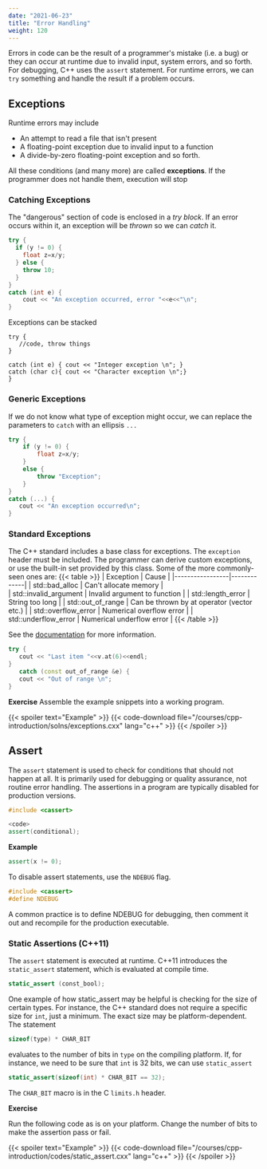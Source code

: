 ```yaml
---
date: "2021-06-23"
title: "Error Handling"
weight: 120
---
```


Errors in code can be the result of a programmer's mistake (i.e. a bug) or they can occur at runtime due to invalid input, system errors, and so forth.  For debugging, C++ uses the `assert` statement.  For runtime errors, we can `try` something and handle the result if a problem occurs.

## Exceptions

Runtime errors may include
* An attempt to read a file that isn't present 
* A floating-point exception due to invalid input to a function
* A divide-by-zero floating-point exception
and so forth.

All these conditions (and many more) are called __exceptions__.  If the programmer does not handle them, execution will stop  

### Catching Exceptions

The "dangerous" section of code is enclosed in a _try block_.  If an error occurs within it, an exception will be _thrown_ so we can _catch_ it. 

```c++
try {
  if (y != 0) {
    float z=x/y;
  } else {
    throw 10;
  }
}
catch (int e) {
    cout << "An exception occurred, error "<<e<<"\n";
}
```

Exceptions can be stacked
```c+++
try {
   //code, throw things
}

catch (int e) { cout << "Integer exception \n"; }
catch (char c){ cout << "Character exception \n";}
}
```

### Generic Exceptions

If we do not know what type of exception might occur, we can replace the parameters to `catch` with an ellipsis `...`
```c++
try {
    if (y != 0) {
        float z=x/y;
    }
    else {
        throw "Exception";
    }
}
catch (...) {
   cout << "An exception occurred\n";
}
```

### Standard Exceptions

The C++ standard includes a base class for exceptions.  The `exception` header must be included. The programmer can derive custom exceptions, or use the built-in set provided by this class.  Some of the more commonly-seen ones are:
{{< table >}}
|   Exception     |    Cause    |
|-----------------|-------------|
| std::bad_alloc  | Can't allocate memory |   
| std::invalid_argument  | Invalid argument to function |
| std::length_error      | String too long |
| std::out_of_range      | Can be thrown by at operator (vector etc.) |
| std::overflow_error    | Numerical overflow error |
| std::underflow_error    | Numerical underflow error |
{{< /table >}}

See the [documentation](https://en.cppreference.com/w/cpp/error/exception) for more information.

```c++
try {
   cout << "Last item "<<v.at(6)<<endl;
}
   catch (const out_of_range &e) {
   cout << "Out of range \n";
}
```

**Exercise**
Assemble the example snippets into a working program.

{{< spoiler text="Example" >}}
{{< code-download file="/courses/cpp-introduction/solns/exceptions.cxx" lang="c++" >}}
{{< /spoiler >}}

## Assert

The `assert` statement is used to check for conditions that should not happen at all.  It is primarily used for debugging or quality assurance, not routine error handling.  The assertions in a program are typically disabled for production versions.

```c++
#include <cassert>

<code>
assert(conditional);
```

**Example**

```c++
assert(x != 0);
```

To disable assert statements, use the `NDEBUG` flag.
```c++
#include <cassert>
#define NDEBUG
```

A common practice is to define NDEBUG for debugging, then comment it out and recompile for the production executable.

### Static Assertions (C++11)

The `assert` statement is executed at runtime.  C++11 introduces the `static_assert` statement, which is evaluated at compile time.  
```c++
static_assert (const_bool);
```

One example of how static_assert may be helpful is checking for the size of certain types.  For instance, the C++ standard does not require a specific size for `int`, just a minimum.  The exact size may be platform-dependent.  The statement
```c++
sizeof(type) * CHAR_BIT
```
evaluates to the number of bits in `type` on the compiling platform.  If, for instance, we need to be sure that `int` is 32 bits, we can use `static_assert`
```c++
static_assert(sizeof(int) * CHAR_BIT == 32);
```
The `CHAR_BIT` macro is in the C `limits.h` header.

**Exercise**

Run the following code as is on your platform. Change the number of bits to make the assertion pass or fail.

{{< spoiler text="Example" >}}
{{< code-download file="/courses/cpp-introduction/codes/static_assert.cxx" lang="c++" >}}
{{< /spoiler >}}

